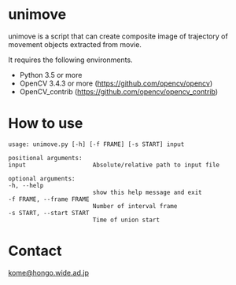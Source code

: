 # unimove  
unimove is a script that can create composite image of trajectory of movement objects extracted from movie.  
  
It requires the following environments.
* Python 3.5 or more
* OpenCV 3.4.3 or more (https://github.com/opencv/opencv)
* OpenCV_contrib (https://github.com/opencv/opencv_contrib)

# How to use  
  
```
usage: unimove.py [-h] [-f FRAME] [-s START] input  

positional arguments:  
input                   Absolute/relative path to input file  

optional arguments:  
-h, --help  
                        show this help message and exit  
-f FRAME, --frame FRAME  
                        Number of interval frame  
-s START, --start START  
                        Time of union start  
```

# Contact
kome@hongo.wide.ad.jp

